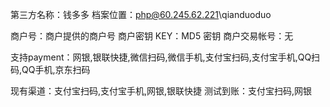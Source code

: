 第三方名称：钱多多
档案位置：php@60.245.62.221\qianduoduo

商户号：商户提供的商户号
商户密钥 KEY：MD5 密钥
商户交易帐号：无

支持payment：网银,银联快捷,微信扫码,微信手机,支付宝扫码,支付宝手机,QQ扫码,QQ手机,京东扫码

现有渠道：支付宝扫码,支付宝手机,网银,银联快捷
测试到账：支付宝扫码,网银